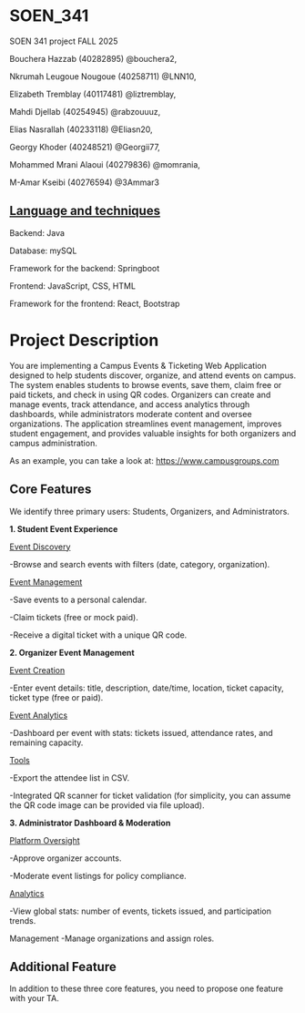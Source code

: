 # SOEN_341
SOEN 341 project FALL 2025

Bouchera Hazzab (40282895) @bouchera2,

Nkrumah Leugoue Nougoue (40258711) @LNN10,

Elizabeth Tremblay (40117481) @liztremblay,

Mahdi Djellab (40254945) @rabzouuuz,

Elias Nasrallah (40233118) @Eliasn20,

Georgy Khoder (40248521) @Georgii77,

Mohammed Mrani Alaoui (40279836) @momrania,

M-Amar Kseibi (40276594) @3Ammar3

## <ins>Language and techniques </ins> 

Backend: Java

Database: mySQL

Framework for the backend: Springboot

Frontend: JavaScript, CSS, HTML

Framework for the frontend: React, Bootstrap

# Project Description
You are implementing a Campus Events & Ticketing Web Application designed to help students discover, organize, and attend events on campus. The system enables students to browse events, save them, claim free or paid tickets, and check in using QR codes. Organizers can create and manage events, track attendance, and access analytics through dashboards, while administrators moderate content and oversee organizations. The application streamlines event management, improves student engagement, and provides valuable insights for both organizers and campus administration.

As an example, you can take a look at: https://www.campusgroups.com

## **Core Features** 
We identify three primary users: Students, Organizers, and Administrators.

**1. Student Event Experience**

<ins>Event Discovery</ins>

 -Browse and search events with filters (date, category, organization).

<ins>Event Management</ins> 

 -Save events to a personal calendar.
 
 -Claim tickets (free or mock paid).
 
 -Receive a digital ticket with a unique QR code.


**2. Organizer Event Management**

<ins>Event Creation</ins>

 -Enter event details: title, description, date/time, location, ticket capacity, ticket type (free or paid).

<ins>Event Analytics</ins>

 -Dashboard per event with stats: tickets issued, attendance rates, and remaining capacity.

<ins>Tools</ins>

 -Export the attendee list in CSV.
 
 -Integrated QR scanner for ticket validation (for simplicity, you can assume the QR code image can be provided via file upload).

**3. Administrator Dashboard & Moderation**

<ins>Platform Oversight</ins>

 -Approve organizer accounts.
 
 -Moderate event listings for policy compliance.

<ins>Analytics</ins>

 -View global stats: number of events, tickets issued, and participation trends.

Management
 -Manage organizations and assign roles.

## Additional Feature
In addition to these three core features, you need to propose one feature with your TA. 
